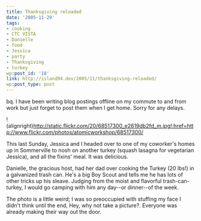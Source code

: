 ```yaml
---
title: Thanksgiving reloaded
date: '2005-11-29'
tags:
- cooking
- CTC VISTA
- Danielle
- food
- Jessica
- party
- Thanksgiving
- turkey
wp:post_id: '18'
link: http://island94.dev/2005/11/thanksgiving-reloaded/
wp:post_type: post
---
```


bq. I have been writing blog postings offline on my commute to and from work but just forget to post them when I get home.   Sorry for any delays.

!(alignright)http://static.flickr.com/20/68517300_e2619db2fd_m.jpg!:href=http://www.flickr.com/photos/atomicworkshop/68517300/
<!--mapstart-->
This last Sunday, Jessica and I headed over to one of my coworker's homes up in Sommerville to nosh on another turkey (squash lasagna for vegetarian Jessica), and all the fixins' meal.  It was delicious.<!--mapend-->
<!--break-->  

Danielle, the gracious host, had her dad over cooking the Turkey (20 lbs!) in a galvanized trash can.  He's a big Boy Scout and tells me he has lots of other tricks up his sleave.  Judging from the moist and flavorful trash-can-turkey, I would go camping with him any day--or dinner--of the week.

The photo is a little weird; I was so preoccupied with stuffing my face I didn't think until the end, Hey, why not take a picture?.  Everyone was already making their way out the door.



